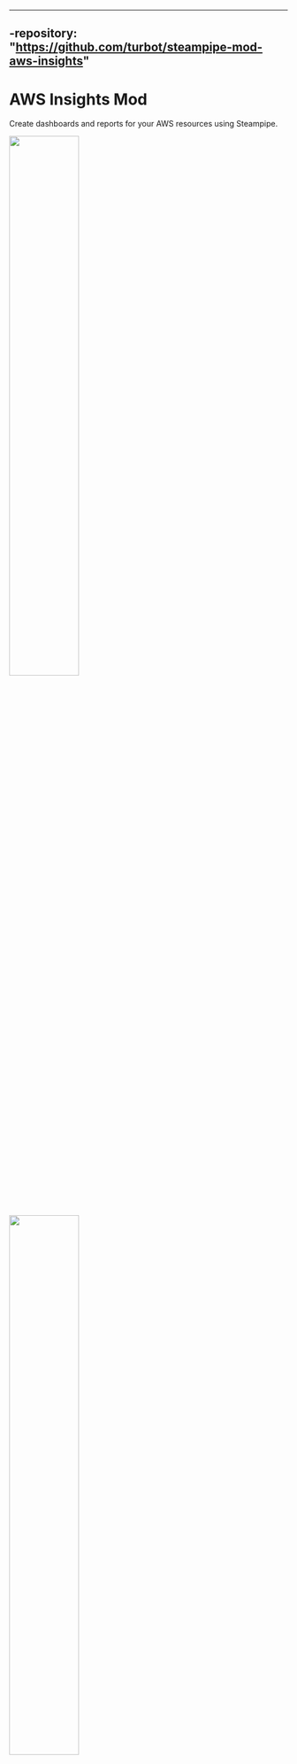 ----
-repository: "https://github.com/turbot/steampipe-mod-aws-insights"
----

# AWS Insights Mod

Create dashboards and reports for your AWS resources using Steampipe.

<img src="https://raw.githubusercontent.com/turbot/steampipe-mod-aws-insights/release/v0.1/docs/images/aws_s3_bucket_dashboard.png" width="50%" type="thumbnail"/>
<img src="https://raw.githubusercontent.com/turbot/steampipe-mod-aws-insights/release/v0.1/docs/images/aws_ebs_snapshot_age.png" width="50%" type="thumbnail"/>
<img src="https://raw.githubusercontent.com/turbot/steampipe-mod-aws-insights/release/v0.1/docs/images/aws_ebs_volume_encryption.png" width="50%" type="thumbnail"/>
<img src="https://raw.githubusercontent.com/turbot/steampipe-mod-aws-insights/release/v0.1/docs/images/aws_ec2_instance_public_access.png" width="50%" type="thumbnail"/>
<img src="https://raw.githubusercontent.com/turbot/steampipe-mod-aws-insights/release/v0.1/docs/images/aws_iam_role_detail.png" width="50%" type="thumbnail"/>
<img src="https://raw.githubusercontent.com/turbot/steampipe-mod-aws-insights/release/v0.1/docs/images/aws_vpc_security_group_detail.png" width="50%" type="thumbnail"/>

## Overview

Dashboards can help answer questions like:

- How many resources do I have?
- How old are my resources?
- Are there any publicly accessible resources?
- Is encryption enabled and what keys are used for encryption?
- Is versioning enabled?
- What are the relationships between closely connected resources like IAM users, groups, and policies?

Dashboards are available for the following services:

- ACM
- CloudTrail
- DynamoDB
- EBS
- EC2
- IAM
- KMS
- Lambda
- RDS
- Redshift
- S3
- VPC
- And more!

## References

[AWS](https://aws.amazon.com/) provides on-demand cloud computing platforms and APIs to authenticated customers on a metered pay-as-you-go basis.

[Steampipe](https://steampipe.io) is an open source CLI to instantly query cloud APIs using SQL.

[Steampipe Mods](https://steampipe.io/docs/reference/mod-resources#mod) are collections of `named queries`, codified `controls` that can be used to test current configuration of your cloud resources against a desired configuration, and `dashboards` that organize and display key pieces of information.

## Documentation

- **[Benchmarks and controls →](https://hub.steampipe.io/mods/turbot/aws_insights/controls)**

## Getting started

### Installation

1) Install the AWS plugin:

```shell
steampipe plugin install aws
```

2) Clone this repo:

```sh
git clone https://github.com/turbot/steampipe-mod-aws-insights.git
cd steampipe-mod-aws-insights
```

### Usage

Start your dashboard server to get started:

```shell
steampipe dashboard
```

By default, the dashboard interface will then be launched in a new browser window at https://localhost:9194.

From here, you can view all of your dashboards and reports.

If there's a conflict on the default port 9194, the port can be changed with the `--dashboard-port` flag, e.g.,

```sh
steampipe dashboard --dashboard-port 9000
```

### Credentials

This mod uses the credentials configured in the [Steampipe AWS plugin](https://hub.steampipe.io/plugins/turbot/aws).

## Get involved

* Contribute: [GitHub Repo](https://github.com/turbot/steampipe-mod-aws-insights)

* Community: [Slack Channel](https://steampipe.io/community/join)
